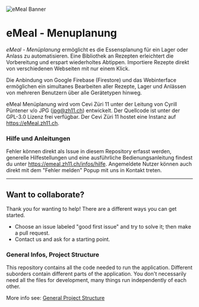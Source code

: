 ![eMeal Banner](https://user-images.githubusercontent.com/34008738/105835410-10843900-5fcc-11eb-9a23-2b9140c8c373.png)

# eMeal - Menuplanung

*eMeal - Menüplanung* ermöglicht es die Essensplanung für ein Lager oder Anlass zu automatisieren.
Eine Bibliothek an Rezepten erleichtert die Vorbereitung und erspart wiederholtes Abtippen. Importiere
Rezepte direkt von verschiedenen Webseiten mit nur einem Klick.

Die Anbindung von Google Firebase (Firestore) und das Webinterface ermöglichen ein simultanes Bearbeiten 
aller Rezepte, Lager und Anlässen von mehreren Benutzern über alle Gerätetypen hinweg.

eMeal Menüplanung wird vom Cevi Züri 11 unter der Leitung von Cyrill Püntener v/o JPG (jpg@zh11.ch) 
entwickelt. Der Quellcode ist unter der GPL-3.0 Lizenz frei verfügbar. Der Cevi Züri 11 hostet eine 
Instanz auf https://eMeal.zh11.ch.

### Hilfe und Anleitungen
Fehler können direkt als Issue in diesem Repository erfasst werden, generelle Hilfestellungen und 
eine ausführliche Bedienungsanleitung findest du unter https://emeal.zh11.ch/infos/hilfe. Angemeldete 
Nutzer können auch direkt mit dem "Fehler melden" Popup mit uns in Kontakt treten.


---

## Want to collaborate?

Thank you for wanting to help! There are a different ways you can get started.

* Choose an issue labeled "good first issue" and try to solve it; then make a pull request.
* Contact us and ask for a starting point.


### General Infos, Project Structure

This repository contains all the code needed to run the application.
Different suborders contain different parts of the application. You don't necessarily need 
all the files for development, many things run independently of each other.

More info see: [General Project Structure](/docu/General_Setup.md)
